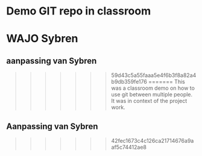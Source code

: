 # Demo GIT repo in classroom

WAJO Sybren
=======
## aanpassing van Sybren
>>>>>>> 59d43c5a55faaa5e4f6b3f8a82a4b9db359fe176
=======
This was a classroom demo on how to use git between multiple people. It was in context of the project work.

## Aanpassing van Sybren
>>>>>>> 42fec1673c4c126ca21714676a9aaf5c74412ae8

